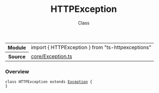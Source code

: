 <header class="symbol-info-header">    <h1 id="httpexception">HTTPException</h1>    <label class="symbol-info-type-label class">Class</label>      </header>
<section class="symbol-info">      <table class="is-full-width">        <tbody>        <tr>          <th>Module</th>          <td>            <div class="lang-typescript">                <span class="token keyword">import</span> { HTTPException }                 <span class="token keyword">from</span>                 <span class="token string">"ts-httpexceptions"</span>                            </div>          </td>        </tr>        <tr>          <th>Source</th>          <td>            <a href="https://TypedProject.github.io/ts-httpexceptions/blob/v4.1.0/src/core/Exception.ts#L0-L0">                core/Exception.ts            </a>        </td>        </tr>                </tbody>      </table>    </section>

### Overview

<pre><code class="typescript-lang"><span class="token keyword">class</span> HTTPException <span class="token keyword">extends</span> <a href="#api/common/core/exception"><span class="token">Exception</span></a> <span class="token punctuation">{</span>
<span class="token punctuation">}</span></code></pre>
